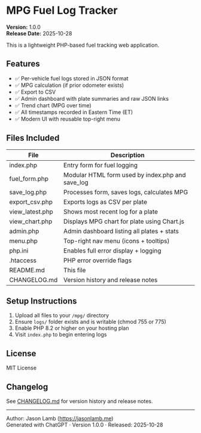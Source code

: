 
# MPG Fuel Log Tracker

**Version:** 1.0.0  
**Release Date:** 2025-10-28

This is a lightweight PHP-based fuel tracking web application.

## Features

- ✅ Per-vehicle fuel logs stored in JSON format
- ✅ MPG calculation (if prior odometer exists)
- ✅ Export to CSV
- ✅ Admin dashboard with plate summaries and raw JSON links
- ✅ Trend chart (MPG over time)
- ✅ All timestamps recorded in Eastern Time (ET)
- ✅ Modern UI with reusable top-right menu

## Files Included

| File              | Description                                      |
|-------------------|--------------------------------------------------|
| index.php         | Entry form for fuel logging                      |
| fuel_form.php     | Modular HTML form used by index.php and save_log |
| save_log.php      | Processes form, saves logs, calculates MPG       |
| export_csv.php    | Exports logs as CSV per plate                    |
| view_latest.php   | Shows most recent log for a plate                |
| view_chart.php    | Displays MPG chart for plate using Chart.js      |
| admin.php         | Admin dashboard listing all plates + stats       |
| menu.php          | Top-right nav menu (icons + tooltips)            |
| php.ini           | Enables full error display + logging             |
| .htaccess         | PHP error override flags                         |
| README.md         | This file                                        |
| CHANGELOG.md      | Version history and release notes                |

## Setup Instructions

1. Upload all files to your `/mpg/` directory
2. Ensure `logs/` folder exists and is writable (chmod 755 or 775)
3. Enable PHP 8.2 or higher on your hosting plan
4. Visit `index.php` to begin entering logs

## License

MIT License

## Changelog

See [CHANGELOG.md](CHANGELOG.md) for version history and release notes.

---
Author: Jason Lamb (https://jasonlamb.me)  
Generated with ChatGPT · Version 1.0.0 · Released: 2025-10-28
